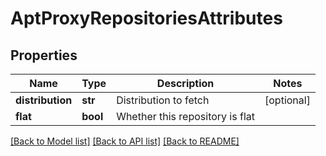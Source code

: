 # AptProxyRepositoriesAttributes

## Properties
Name | Type | Description | Notes
------------ | ------------- | ------------- | -------------
**distribution** | **str** | Distribution to fetch | [optional] 
**flat** | **bool** | Whether this repository is flat | 

[[Back to Model list]](../README.md#documentation-for-models) [[Back to API list]](../README.md#documentation-for-api-endpoints) [[Back to README]](../README.md)

